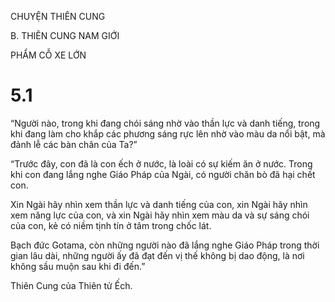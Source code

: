 CHUYỆN THIÊN CUNG

B. THIÊN CUNG NAM GIỚI

PHẨM CỖ XE LỚN

# 5.1

“Người nào, trong khi đang chói sáng nhờ vào thần lực và danh tiếng, trong khi đang làm cho khắp các phương sáng rực lên nhờ vào màu da nổi bật, mà đảnh lễ các bàn chân của Ta?”

“Trước đây, con đã là con ếch ở nước, là loài có sự kiếm ăn ở nước. Trong khi con đang lắng nghe Giáo Pháp của Ngài, có người chăn bò đã hại chết con.

Xin Ngài hãy nhìn xem thần lực và danh tiếng của con, xin Ngài hãy nhìn xem năng lực của con, và xin Ngài hãy nhìn xem màu da và sự sáng chói của con, kẻ có niềm tịnh tín ở tâm trong chốc lát.

Bạch đức Gotama, còn những người nào đã lắng nghe Giáo Pháp trong thời gian lâu dài, những người ấy đã đạt đến vị thế không bị dao động, là nơi không sầu muộn sau khi đi đến.”

Thiên Cung của Thiên tử Ếch.
